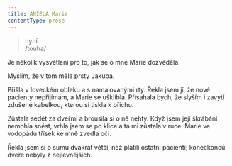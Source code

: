 ```yaml
---
title: ANIELA Marie
contentType: prose
---
```


<section>

> nyní  
> /touha/

Je několik vysvětlení pro to, jak se o mně Marie dozvěděla.

Myslím, že v tom měla prsty Jakuba.

</section>

<section>

Přišla v loveckém obleku a s namalovanými rty. Řekla jsem jí, že nové pacienty nepřijímám, a Marie se ušklíbla. Přísahala bych, že slyším i zavytí zdušené kabelkou, kterou si tiskla k břichu.

Zůstala sedět za dveřmi a brousila si o ně nehty. Když jsem její škrábání nemohla snést, vrhla jsem se po klice a ta mi zůstala v ruce. Marie ve vodopádu třísek ke mně zvedla oči.

Řekla jsem si o sumu dvakrát větší, než platili ostatní pacienti; koneckonců dveře nebyly z nejlevnějších.

</section>

